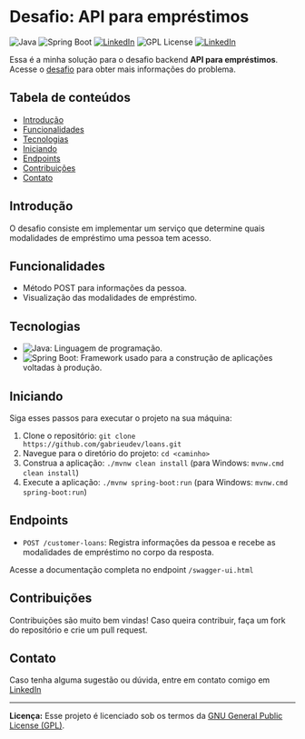 # Desafio: API para empréstimos

![Java](https://img.shields.io/badge/Java-8%2B-orange) ![Spring Boot](https://img.shields.io/badge/Spring%20Boot-3-green) [![LinkedIn](https://img.shields.io/badge/Connect%20on-LinkedIn-blue)](https://www.linkedin.com/in/joão-santos-1115a5304/)
![GPL License](https://img.shields.io/badge/License-GPL-blue) [![LinkedIn](https://img.shields.io/badge/Type-Challenge-purple)](https://github.com/backend-br/desafios/blob/master/points-of-interest/PROBLEM.md)

Essa é a minha solução para o desafio backend **API para empréstimos**. Acesse o [desafio](https://github.com/backend-br/desafios/blob/master/loans/PROBLEM.md) para obter mais informações do problema.  

## Tabela de conteúdos

- [Introdução](#introdução)
- [Funcionalidades](#funcionalidades)
- [Tecnologias](#tecnologias)
- [Iniciando](#iniciando)
- [Endpoints](#endpoints)
- [Contribuições](#contribuições)
- [Contato](#contato)

## Introdução

O desafio consiste em implementar um serviço que determine quais modalidades de empréstimo uma pessoa tem acesso.

## Funcionalidades

- Método POST para informações da pessoa.
- Visualização das modalidades de empréstimo.

## Tecnologias

- ![Java](https://img.shields.io/badge/Java-8%2B-orange): Linguagem de programação.
- ![Spring Boot](https://img.shields.io/badge/Spring%20Boot-3-green): Framework usado para a construção de aplicações voltadas à produção.

## Iniciando

Siga esses passos para executar o projeto na sua máquina:

1. Clone o repositório: `git clone https://github.com/gabrieudev/loans.git`
2. Navegue para o diretório do projeto: `cd <caminho>`
3. Construa a aplicação: `./mvnw clean install` (para Windows: `mvnw.cmd clean install`)
4. Execute a aplicação: `./mvnw spring-boot:run` (para Windows: `mvnw.cmd spring-boot:run`)

## Endpoints

- `POST /customer-loans`: Registra informações da pessoa e recebe as modalidades de empréstimo no corpo da resposta.

Acesse a documentação completa no endpoint `/swagger-ui.html`

## Contribuições

Contribuições são muito bem vindas! Caso queira contribuir, faça um fork do repositório e crie um pull request.

## Contato

Caso tenha alguma sugestão ou dúvida, entre em contato comigo em [LinkedIn](https://www.linkedin.com/in/gabrieudev/)

---

**Licença:** Esse projeto é licenciado sob os termos da [GNU General Public License (GPL)](LICENSE).
